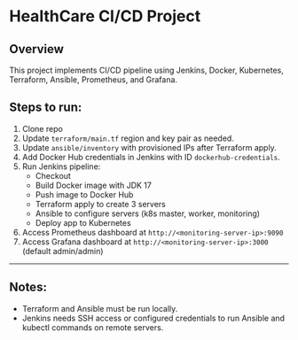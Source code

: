 # HealthCare CI/CD Project

## Overview

This project implements CI/CD pipeline using Jenkins, Docker, Kubernetes, Terraform, Ansible, Prometheus, and Grafana.

## Steps to run:

1. Clone repo
2. Update `terraform/main.tf` region and key pair as needed.
3. Update `ansible/inventory` with provisioned IPs after Terraform apply.
4. Add Docker Hub credentials in Jenkins with ID `dockerhub-credentials`.
5. Run Jenkins pipeline:
   - Checkout
   - Build Docker image with JDK 17
   - Push image to Docker Hub
   - Terraform apply to create 3 servers
   - Ansible to configure servers (k8s master, worker, monitoring)
   - Deploy app to Kubernetes
6. Access Prometheus dashboard at `http://<monitoring-server-ip>:9090`
7. Access Grafana dashboard at `http://<monitoring-server-ip>:3000` (default admin/admin)

---

## Notes:

- Terraform and Ansible must be run locally.
- Jenkins needs SSH access or configured credentials to run Ansible and kubectl commands on remote servers.
